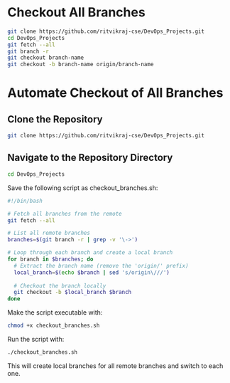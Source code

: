 # Checkout All Branches

```bash
git clone https://github.com/ritvikraj-cse/DevOps_Projects.git
cd DevOps_Projects
git fetch --all
git branch -r
git checkout branch-name
git checkout -b branch-name origin/branch-name
```

# Automate Checkout of All Branches

## Clone the Repository


```bash
git clone https://github.com/ritvikraj-cse/DevOps_Projects.git
```


## Navigate to the Repository Directory


```bash
cd DevOps_Projects
```



Save the following script as checkout_branches.sh:

```bash
#!/bin/bash

# Fetch all branches from the remote
git fetch --all

# List all remote branches
branches=$(git branch -r | grep -v '\->')

# Loop through each branch and create a local branch
for branch in $branches; do
  # Extract the branch name (remove the 'origin/' prefix)
  local_branch=$(echo $branch | sed 's/origin\///')
  
  # Checkout the branch locally
  git checkout -b $local_branch $branch
done
```


Make the script executable with:


```bash
chmod +x checkout_branches.sh
```


Run the script with:


```bash
./checkout_branches.sh
```


This will create local branches for all remote branches and switch to each one.
